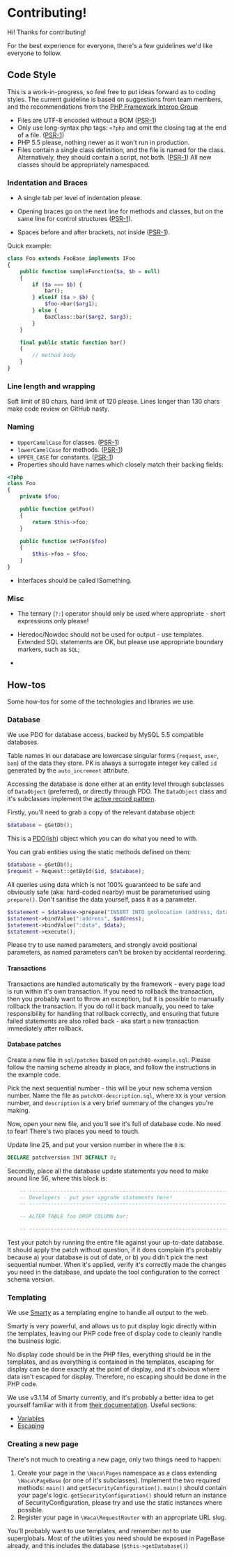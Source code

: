 # Contributing!

Hi! Thanks for contributing!

For the best experience for everyone, there's a few guidelines we'd like everyone to follow.

## Code Style

This is a work-in-progress, so feel free to put ideas forward as to coding styles. The current guideline is based on suggestions from team members, and the recommendations from the [PHP Framework Interop Group](http://www.php-fig.org/)

* Files are UTF-8 encoded without a BOM ([PSR-1][1])
* Only use long-syntax php tags: `<?php` and omit the closing tag at the end of a file. ([PSR-1][1])
* PHP 5.5 please, nothing newer as it won't run in production.
* Files contain a single class definition, and the file is named for the class. 
  Alternatively, they should contain a script, not both. ([PSR-1][1])
  All new classes should be appropriately namespaced.

### Indentation and Braces

* A single tab per level of indentation please.

* Opening braces go on the next line for methods and classes, but on the same line for control structures ([PSR-1][1]).

* Spaces before and after brackets, not inside ([PSR-1][1]).

Quick example:

```php
class Foo extends FooBase implements IFoo
{
	public function sampleFunction($a, $b = null)
	{
		if ($a === $b) {
			bar();
		} elseif ($a > $b) {
			$foo->bar($arg1);
		} else {
			BazClass::bar($arg2, $arg3);
		}
	}

	final public static function bar()
	{
		// method body
	}
}
```

### Line length and wrapping

Soft limit of 80 chars, hard limit of 120 please. Lines longer than 130 chars make code review on GitHub nasty.

### Naming

* `UpperCamelCase` for classes. ([PSR-1][1])
* `lowerCamelCase` for methods. ([PSR-1][1])
* `UPPER_CASE` for constants. ([PSR-1][1])
* Properties should have names which closely match their backing fields:

```php
<?php
class Foo 
{
	private $foo;

	public function getFoo() 
	{
		return $this->foo;
	}

	public function setFoo($foo) 
	{
		$this->foo = $foo;
	}
}
```

* Interfaces should be called ISomething.

### Misc

* The ternary (`?:`) operator should only be used where appropriate - short expressions only please!
* Heredoc/Nowdoc should not be used for output - use templates. Extended SQL statements are OK, but please use appropriate boundary markers, such as `SQL`;

* 
## How-tos

Some how-tos for some of the technologies and libraries we use.

### Database

We use PDO for database access, backed by MySQL 5.5 compatible databases.

Table names in our database are lowercase singular forms (`request`, `user`, `ban`) of the data they store. PK is always a surrogate integer key called `id` generated by the `auto_increment` attribute.

Accessing the database is done either at an entity level through subclasses of `DataObject` (preferred), or directly through PDO. The `DataObject` class and it's subclasses implement the [active record pattern](https://en.wikipedia.org/wiki/Active_record_pattern).

Firstly, you'll need to grab a copy of the relevant database object:

```php
$database = gGetDb();
```

This is a [PDO](https://php.net/manual/en/class.pdo.php)([ish](includes/PdoDatabase.php)) object which you can do what you need to with.

You can grab entities using the static methods defined on them:

```php
$database = gGetDb();
$request = Request::getById($id, $database);
```

All queries using data which is not 100% guaranteed to be safe and obviously safe (aka: hard-coded nearby) must be parameterised using `prepare()`. Don't sanitise the data yourself, pass it as a parameter.

```php
$statement = $database->prepare("INSERT INTO geolocation (address, data) VALUES (:address, :data);");
$statement->bindValue(":address", $address);
$statement->bindValue(":data", $data);
$statement->execute();
```

Please try to use named parameters, and strongly avoid positional parameters, as named parameters can't be broken by accidental reordering.

#### Transactions

Transactions are handled automatically by the framework - every page load is run within it's own transaction. If you 
need to rollback the transaction, then you probably want to throw an exception, but it is possible to manually rollback
the transaction. If you do roll it back manually, you need to take responsibility for handling that rollback correctly,
and ensuring that future failed statements are also rolled back - aka start a new transaction immediately after 
rollback.

#### Database patches

Create a new file in `sql/patches` based on `patch00-example.sql`. Please follow the naming scheme already in place, and
follow the instructions in the example code.

Pick the next sequential number - this will be your new schema version number. Name the file as `patchXX-description.sql`,
where `XX` is your version number, and `description` is a very brief summary of the changes you're making.

Now, open your new file, and you'll see it's full of database code. No need to fear! There's two places you need to touch.

Update line 25, and put your version number in where the `0` is:

```sql
DECLARE patchversion INT DEFAULT 0;
```

Secondly, place all the database update statements you need to make around line 56, where this block is:
```sql
    -- -------------------------------------------------------------------------
    -- Developers - put your upgrade statements here!
    -- -------------------------------------------------------------------------

    -- ALTER TABLE foo DROP COLUMN bar;

    -- -------------------------------------------------------------------------
```

Test your patch by running the entire file against your up-to-date database. It should apply the patch without question,
if it does complain it's probably because a) your database is out of date, or b) you didn't pick the next sequential
number. When it's applied, verify it's correctly made the changes you need in the database, and update the tool
configuration to the correct schema version.

### Templating

We use [Smarty](http://www.smarty.net/) as a templating engine to handle all output to the web.

Smarty is very powerful, and allows us to put display logic directly within the templates, leaving our PHP code free of display code to cleanly handle the business logic.

No display code should be in the PHP files, everything should be in the templates, and as everything is contained in the templates, escaping for display can be done exactly at the point of display, and it's obvious where data isn't escaped for display. Therefore, no escaping should be done in the PHP code.

We use v3.1.14 of Smarty currently, and it's probably a better idea to get yourself familiar with it from [their documentation](http://www.smarty.net/docs/en/). Useful sections:
* [Variables](http://www.smarty.net/docs/en/language.syntax.variables.tpl)
* [Escaping](http://www.smarty.net/docs/en/language.modifier.escape.tpl)

### Creating a new page

There's not much to creating a new page, only two things need to happen:

1. Create your page in the `\Waca\Pages` namespace as a class extending `\Waca\PageBase` (or one of it's subclasses). 
Implement the two required methods: `main()` and `getSecurityConfiguration()`. `main()` should contain your page's logic. 
`getSecurityConfiguration()` should return an instance of SecurityConfiguration, please try and use the static instances where possible.
2. Register your page in `\Waca\RequestRouter` with an appropriate URL slug.

You'll probably want to use templates, and remember not to use superglobals. Most of the utilities you need should be exposed in PageBase already, and this includes the database (`$this->getDatabase()`)

[1]: http://www.php-fig.org/psr/psr-1/

